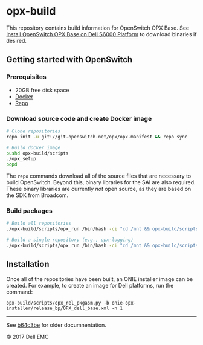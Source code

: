 # opx-build

This repository contains build information for OpenSwitch OPX Base. See [Install OpenSwitch OPX Base on Dell S6000 Platform](https://github.com/open-switch/opx-docs/wiki/Install-OPX-Base-on-Dell-S6000-ON-platform) to download binaries if desired.

## Getting started with OpenSwitch

### Prerequisites

- 20GB free disk space
- [Docker](https://docs.docker.com/engine/installation/linux/docker-ce/ubuntu/)
- [Repo](https://source.android.com/source/downloading)

### Download source code and create Docker image

```bash
# Clone repositories
repo init -u git://git.openswitch.net/opx/opx-manifest && repo sync

# Build docker image
pushd opx-build/scripts
./opx_setup
popd
```

The `repo` commands download all of the source files that are necessary to build OpenSwitch. Beyond this, binary libraries for the SAI are also required. These binary libraries are currently *not* open source, as they are based on the SDK from Broadcom.

### Build packages

```bash
# Build all repositories
./opx-build/scripts/opx_run /bin/bash -ci "cd /mnt && opx-build/scripts/opx_build all"

# Build a single repository (e.g., opx-logging)
./opx-build/scripts/opx_run /bin/bash -ci "cd /mnt && opx-build/scripts/opx_build opx-logging"
```

## Installation
Once all of the repositories have been built, an ONIE installer image can be created.  For example, to create an image for Dell platforms, run the command:

    opx-build/scripts/opx_rel_pkgasm.py -b onie-opx-installer/release_bp/OPX_dell_base.xml -n 1

<hr />

See [b64c3be](https://github.com/open-switch/opx-build/blob/b64c3bedf6db0d5c5ed9fbe0e3ddcb5f4da3f525/README.md) for older documnentation.

© 2017 Dell EMC
